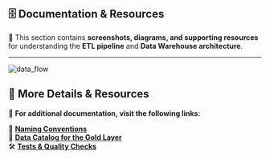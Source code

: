 ## 🗄️ **Documentation & Resources**  

📌 This section contains **screenshots, diagrams, and supporting resources** for understanding the **ETL pipeline** and **Data Warehouse architecture**.  

---
![data_flow](https://github.com/user-attachments/assets/c72c2d50-59da-4417-a24a-c32b813509e6)


## 🔎 **More Details & Resources**  

📌 **For additional documentation, visit the following links:**  

📑 **[Naming Conventions](https://github.com/jimi121/Data-Warehouse-Projects/blob/main/Sales%20Analytics%20Data%20Warehouse/doc/naming_conventions.md)**  
🔖 **[Data Catalog for the Gold Layer](https://github.com/Rudra-G-23/SQL-Data-Warehouse-Project/blob/main/docs/gold/data_catalog.md)**  
🛠️ **[Tests & Quality Checks](https://github.com/jimi121/Data-Warehouse-Projects/tree/main/Sales%20Analytics%20Data%20Warehouse/tests)**  
